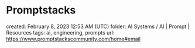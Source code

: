 # Promptstacks

created: February 8, 2023 12:53 AM (UTC)
folder: AI Systems / AI | Prompt | Resources
tags: ai, engineering, prompts
url: https://www.promptstackscommunity.com/home#email
